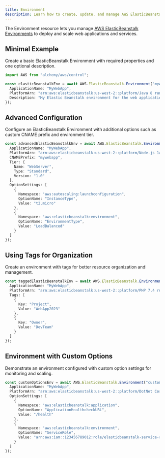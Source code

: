 ```yaml
---
title: Environment
description: Learn how to create, update, and manage AWS ElasticBeanstalk Environments using Alchemy Cloud Control.
---
```



The Environment resource lets you manage [AWS ElasticBeanstalk Environments](https://docs.aws.amazon.com/elasticbeanstalk/latest/userguide/) to deploy and scale web applications and services. 

## Minimal Example

Create a basic ElasticBeanstalk Environment with required properties and one optional description.

```ts
import AWS from "alchemy/aws/control";

const elasticBeanstalkEnv = await AWS.ElasticBeanstalk.Environment("myAppEnvironment", {
  ApplicationName: "MyWebApp",
  PlatformArn: "arn:aws:elasticbeanstalk:us-west-2::platform/Java 8 running on 64bit Amazon Linux/2.9.0",
  Description: "My Elastic Beanstalk environment for the web application"
});
```

## Advanced Configuration

Configure an ElasticBeanstalk Environment with additional options such as custom CNAME prefix and environment tier.

```ts
const advancedElasticBeanstalkEnv = await AWS.ElasticBeanstalk.Environment("advancedEnv", {
  ApplicationName: "MyWebApp",
  PlatformArn: "arn:aws:elasticbeanstalk:us-west-2::platform/Node.js 14 running on 64bit Amazon Linux/2.7.2",
  CNAMEPrefix: "mywebapp",
  Tier: {
    Name: "WebServer",
    Type: "Standard",
    Version: "1.0"
  },
  OptionSettings: [
    {
      Namespace: "aws:autoscaling:launchconfiguration",
      OptionName: "InstanceType",
      Value: "t2.micro"
    },
    {
      Namespace: "aws:elasticbeanstalk:environment",
      OptionName: "EnvironmentType",
      Value: "LoadBalanced"
    }
  ]
});
```

## Using Tags for Organization

Create an environment with tags for better resource organization and management.

```ts
const taggedElasticBeanstalkEnv = await AWS.ElasticBeanstalk.Environment("taggedEnv", {
  ApplicationName: "MyWebApp",
  PlatformArn: "arn:aws:elasticbeanstalk:us-west-2::platform/PHP 7.4 running on 64bit Amazon Linux/2.9.0",
  Tags: [
    {
      Key: "Project",
      Value: "WebApp2023"
    },
    {
      Key: "Owner",
      Value: "DevTeam"
    }
  ]
});
```

## Environment with Custom Options

Demonstrate an environment configured with custom option settings for monitoring and scaling.

```ts
const customOptionsEnv = await AWS.ElasticBeanstalk.Environment("customOptionsEnv", {
  ApplicationName: "MyWebApp",
  PlatformArn: "arn:aws:elasticbeanstalk:us-west-2::platform/DotNet Core 3.1 running on 64bit Amazon Linux/2.3.4",
  OptionSettings: [
    {
      Namespace: "aws:elasticbeanstalk:application",
      OptionName: "ApplicationHealthcheckURL",
      Value: "/health"
    },
    {
      Namespace: "aws:elasticbeanstalk:environment",
      OptionName: "ServiceRole",
      Value: "arn:aws:iam::123456789012:role/elasticbeanstalk-service-role"
    }
  ]
});
```
